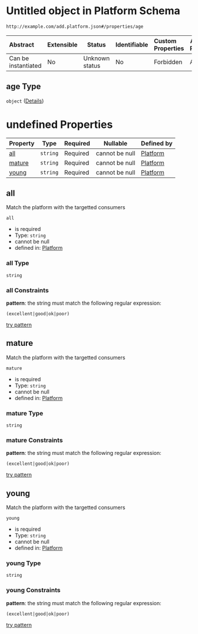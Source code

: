 # Untitled object in Platform Schema

```txt
http://example.com/add.platform.json#/properties/age
```




| Abstract            | Extensible | Status         | Identifiable | Custom Properties | Additional Properties | Access Restrictions | Defined In                                                                           |
| :------------------ | ---------- | -------------- | ------------ | :---------------- | --------------------- | ------------------- | ------------------------------------------------------------------------------------ |
| Can be instantiated | No         | Unknown status | No           | Forbidden         | Allowed               | none                | [add-platform.schema.json\*](../out/add-platform.schema.json "open original schema") |

## age Type

`object` ([Details](add-platform-properties-age.md))

# undefined Properties

| Property          | Type     | Required | Nullable       | Defined by                                                                                                                                 |
| :---------------- | -------- | -------- | -------------- | :----------------------------------------------------------------------------------------------------------------------------------------- |
| [all](#all)       | `string` | Required | cannot be null | [Platform](add-platform-properties-age-properties-all.md "http&#x3A;//example.com/add.platform.json#/properties/age/properties/all")       |
| [mature](#mature) | `string` | Required | cannot be null | [Platform](add-platform-properties-age-properties-mature.md "http&#x3A;//example.com/add.platform.json#/properties/age/properties/mature") |
| [young](#young)   | `string` | Required | cannot be null | [Platform](add-platform-properties-age-properties-young.md "http&#x3A;//example.com/add.platform.json#/properties/age/properties/young")   |

## all

Match the platform with the targetted consumers


`all`

-   is required
-   Type: `string`
-   cannot be null
-   defined in: [Platform](add-platform-properties-age-properties-all.md "http&#x3A;//example.com/add.platform.json#/properties/age/properties/all")

### all Type

`string`

### all Constraints

**pattern**: the string must match the following regular expression: 

```regexp
(excellent|good|ok|poor)
```

[try pattern](https://regexr.com/?expression=(excellent%7Cgood%7Cok%7Cpoor) "try regular expression with regexr.com")

## mature

Match the platform with the targetted consumers


`mature`

-   is required
-   Type: `string`
-   cannot be null
-   defined in: [Platform](add-platform-properties-age-properties-mature.md "http&#x3A;//example.com/add.platform.json#/properties/age/properties/mature")

### mature Type

`string`

### mature Constraints

**pattern**: the string must match the following regular expression: 

```regexp
(excellent|good|ok|poor)
```

[try pattern](https://regexr.com/?expression=(excellent%7Cgood%7Cok%7Cpoor) "try regular expression with regexr.com")

## young

Match the platform with the targetted consumers


`young`

-   is required
-   Type: `string`
-   cannot be null
-   defined in: [Platform](add-platform-properties-age-properties-young.md "http&#x3A;//example.com/add.platform.json#/properties/age/properties/young")

### young Type

`string`

### young Constraints

**pattern**: the string must match the following regular expression: 

```regexp
(excellent|good|ok|poor)
```

[try pattern](https://regexr.com/?expression=(excellent%7Cgood%7Cok%7Cpoor) "try regular expression with regexr.com")
